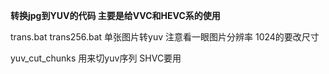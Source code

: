 **转换jpg到YUV的代码 主要是给VVC和HEVC系的使用**

trans.bat trans256.bat 单张图片转yuv 注意看一眼图片分辨率 1024的要改尺寸

yuv_cut_chunks 用来切yuv序列 SHVC要用
